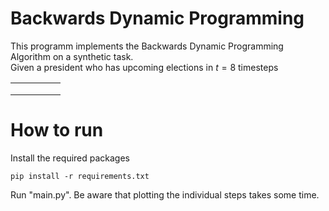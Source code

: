 # Backwards Dynamic Programming 

This programm implements the Backwards Dynamic Programming Algorithm on a synthetic task. \
Given a president who has upcoming elections in $t = 8$ timesteps

|   |   |   |   |   |
|---|---|---|---|---|
|   |   |   |   |   |
|   |   |   |   |   |
|   |   |   |   |   |


# How to run
Install the required packages

    pip install -r requirements.txt

Run "main.py". Be aware that plotting the individual steps takes some time.


